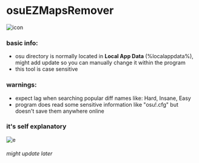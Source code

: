 # osuEZMapsRemover
![icon](https://i.imgur.com/0UKW0ul.png)
### basic info:
- osu directory is normally located in **Local App Data** (%localappdata%), might add update so you can manually change it within the program
- this tool is case sensitive
### warnings:
- expect lag when searching popular diff names like: Hard, Insane, Easy
- program does read some sensitive information like "osu!.cfg" but doesn't save them anywhere online
### it's self explanatory
![e](https://i.imgur.com/4YUm6U7.png)
###### might update later

